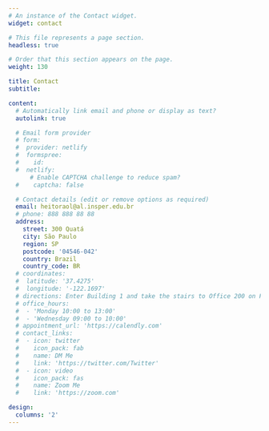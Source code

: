 ```yaml
---
# An instance of the Contact widget.
widget: contact

# This file represents a page section.
headless: true

# Order that this section appears on the page.
weight: 130

title: Contact
subtitle:

content:
  # Automatically link email and phone or display as text?
  autolink: true

  # Email form provider
  # form:
  #  provider: netlify
  #  formspree:
  #    id:
  #  netlify:
      # Enable CAPTCHA challenge to reduce spam?
  #    captcha: false

  # Contact details (edit or remove options as required)
  email: heitoraol@al.insper.edu.br
  # phone: 888 888 88 88
  address:
    street: 300 Quatá
    city: São Paulo
    region: SP
    postcode: '04546-042'
    country: Brazil
    country_code: BR
  # coordinates:
  #  latitude: '37.4275'
  #  longitude: '-122.1697'
  # directions: Enter Building 1 and take the stairs to Office 200 on Floor 2
  # office_hours:
  #  - 'Monday 10:00 to 13:00'
  #  - 'Wednesday 09:00 to 10:00'
  # appointment_url: 'https://calendly.com'
  # contact_links:
  #  - icon: twitter
  #    icon_pack: fab
  #    name: DM Me
  #    link: 'https://twitter.com/Twitter'
  #  - icon: video
  #    icon_pack: fas
  #    name: Zoom Me
  #    link: 'https://zoom.com'

design:
  columns: '2'
---
```


